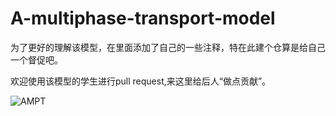 # A-multiphase-transport-model

为了更好的理解该模型，在里面添加了自己的一些注释，特在此建个仓算是给自己一个督促吧。

欢迎使用该模型的学生进行pull request,来这里给后人“做点贡献”。

![AMPT](https:github.com/Jinxiaohai/A-multiphase-transport-model/raw/master/AMPT.png)
